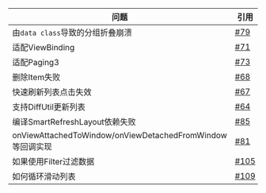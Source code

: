 
| 问题 | 引用 |
|-|-|
| 由`data class`导致的分组折叠崩溃 | [#79](https://github.com/liangjingkanji/BRV/issues/79) |
| 适配ViewBinding | [#71](https://github.com/liangjingkanji/BRV/issues/71) |
| 适配Paging3 | [#73](https://github.com/liangjingkanji/BRV/issues/73) |
| 删除Item失败 | [#68](https://github.com/liangjingkanji/BRV/issues/68) |
| 快速刷新列表点击失效 | [#67](https://github.com/liangjingkanji/BRV/issues/67) |
| 支持DiffUtil更新列表 | [#64](https://github.com/liangjingkanji/BRV/issues/64) |
| 编译SmartRefreshLayout依赖失败 | [#85](https://github.com/liangjingkanji/BRV/issues/85) |
| onViewAttachedToWindow/onViewDetachedFromWindow等回调实现 | [#81](https://github.com/liangjingkanji/BRV/issues/81) |
| 如果使用Filter过滤数据 | [#105](https://github.com/liangjingkanji/BRV/issues/105) |
| 如何循环滑动列表 | [#109](https://github.com/liangjingkanji/BRV/issues/109) |